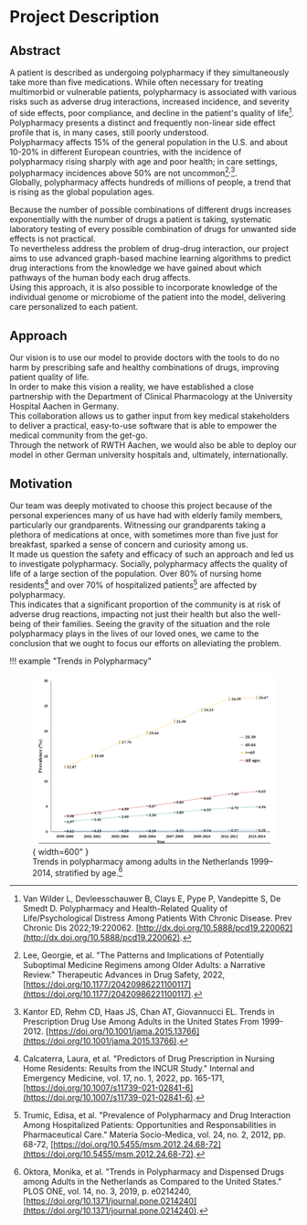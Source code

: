 # Project Description

## Abstract

A patient is described as undergoing polypharmacy if they simultaneously take more than five medications.
While often necessary for treating multimorbid or vulnerable patients, polypharmacy is associated with various risks such as adverse drug interactions, increased incidence, and severity of side effects, poor compliance, and decline in the patient's quality of life[^1].\
Polypharmacy presents a distinct and frequently non-linear side effect profile that is, in many cases, still poorly understood.\
Polypharmacy affects 15% of the general population in the U.S. and about 10-20% in different European countries, with the incidence of polypharmacy rising sharply with age and poor health; in care settings, polypharmacy incidences above 50% are not uncommon[^2]<sup>,</sup>[^3].\
Globally, polypharmacy affects hundreds of millions of people, a trend that is rising as the global population ages.

Because the number of possible combinations of different drugs increases exponentially with the number of drugs a patient is taking, systematic laboratory testing of every possible combination of drugs for unwanted side effects is not practical.\
To nevertheless address the problem of drug-drug interaction, our project aims to use advanced graph-based machine learning algorithms to predict drug interactions from the knowledge we have gained about which pathways of the human body each drug affects.\
Using this approach, it is also possible to incorporate knowledge of the individual genome or microbiome of the patient into the model, delivering care personalized to each patient.

## Approach

Our vision is to use our model to provide doctors with the tools to do no harm by prescribing safe and healthy combinations of drugs, improving patient quality of life.\
In order to make this vision a reality, we have established a close partnership with the Department of Clinical Pharmacology at the University Hospital Aachen in Germany.\
This collaboration allows us to gather input from key medical stakeholders to deliver a practical, easy-to-use software that is able to empower the medical community from the get-go.\
Through the network of RWTH Aachen, we would also be able to deploy our model in other German university hospitals and, ultimately, internationally.

## Motivation
Our team was deeply motivated to choose this project because of the personal experiences many of us have had with elderly family members, particularly our grandparents. Witnessing our grandparents taking a plethora of medications at once, with sometimes more than five just for breakfast, sparked a sense of concern and curiosity among us.\
It made us question the safety and efficacy of such an approach and led us to investigate polypharmacy. Socially, polypharmacy affects the quality of life of a large section of the population. Over 80% of nursing home residents[^4] and over 70% of hospitalized patients[^5] are affected by polypharmacy.\
This indicates that a significant proportion of the community is at risk of adverse drug reactions, impacting not just their health but also the well-being of their families. Seeing the gravity of the situation and the role polypharmacy plays in the lives of our loved ones, we came to the conclusion that we ought to focus our efforts on alleviating the problem.

!!! example "Trends in Polypharmacy"
    <figure markdown>
        ![Image title](img/plot1.png){ width=600" }
    <figcaption>Trends in polypharmacy among adults in the Netherlands 1999–2014, stratified by age.[^6]</figcaption>
    </figure>

[^1]: Van Wilder L, Devleesschauwer B, Clays E, Pype P, Vandepitte S, De Smedt D. Polypharmacy and Health-Related Quality of Life/Psychological Distress Among Patients With Chronic Disease. Prev Chronic Dis 2022;19:220062. [http://dx.doi.org/10.5888/pcd19.220062](http://dx.doi.org/10.5888/pcd19.220062).
[^2]: Lee, Georgie, et al. "The Patterns and Implications of Potentially Suboptimal Medicine Regimens among Older Adults: a Narrative Review." Therapeutic Advances in Drug Safety, 2022, [https://doi.org/10.1177/20420986221100117](https://doi.org/10.1177/20420986221100117).
[^3]: Kantor ED, Rehm CD, Haas JS, Chan AT, Giovannucci EL. Trends in Prescription Drug Use Among Adults in the United States From 1999-2012. [https://doi.org/10.1001/jama.2015.13766](https://doi.org/10.1001/jama.2015.13766).
[^4]: Calcaterra, Laura, et al. "Predictors of Drug Prescription in Nursing Home Residents: Results from the INCUR Study." Internal and Emergency Medicine, vol. 17, no. 1, 2022, pp. 165-171,  [https://doi.org/10.1007/s11739-021-02841-6](https://doi.org/10.1007/s11739-021-02841-6).
[^5]: Trumic, Edisa, et al. "Prevalence of Polypharmacy and Drug Interaction Among Hospitalized Patients: Opportunities and Responsabilities in Pharmaceutical Care." Materia Socio-Medica, vol. 24, no. 2, 2012, pp. 68-72,  [https://doi.org/10.5455/msm.2012.24.68-72](https://doi.org/10.5455/msm.2012.24.68-72).
[^6]: Oktora, Monika, et al. "Trends in Polypharmacy and Dispensed Drugs among Adults in the Netherlands as Compared to the United States." PLOS ONE, vol. 14, no. 3, 2019, p. e0214240,  [https://doi.org/10.1371/journal.pone.0214240](https://doi.org/10.1371/journal.pone.0214240).